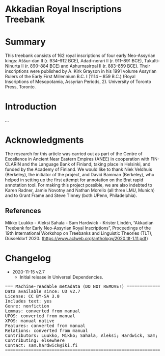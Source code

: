 # Akkadian Royal Inscriptions Treebank

# Summary
This treebank consists of 162 royal inscriptions of four early Neo-Assyrian kings: Aššur-dan II (r. 934–912 BCE), Adad-nerari II (r. 911–891 BCE), Tukulti-Ninurta II (r. 890–884 BCE) and Ashurnasirpal II (r. 883–859 BCE). Their inscriptions were published by A. Kirk Grayson in his 1991 volume Assyrian Rulers of the Early First Millennium B.C. I (1114 – 859 B.C.) (Royal Inscriptions of Mesopotamia, Assyrian Periods, 2). University of Toronto Press, Toronto.


# Introduction

...


# Acknowledgments

The research for this article was carried out as part of the Centre of Excellence in Ancient Near Eastern Empires (ANEE) in cooperation with FIN-CLARIN and the Language Bank of Finland, taking place in Helsinki, and funded by the Academy of Finland. We would like to thank Niek Veldhuis (Berkeley), the initiator of the project, and David Bamman (Berkeley), who helped in setting up the first attempt for annotation on the Brat rapid annotation tool. For making this project possible, we are also indebted to Karen Radner, Jamie Novotny and Nathan Morello (all three LMU, Munich) and to Grant Frame and Steve Tinney (both UPenn, Philadelphia).

## References

Mikko Luukko - Aleksi Sahala - Sam Hardwick - Krister Lindén, “Akkadian Treebank for Early Neo-Assyrian Royal Inscriptions”, Proceedings of the 19th International Workshop on Treebanks and Linguistic Theories (TLT), Düsseldorf 2020. (https://www.aclweb.org/anthology/2020.tlt-1.11.pdf)


# Changelog

* 2020-11-15 v2.7
  * Initial release in Universal Dependencies.

<pre>
=== Machine-readable metadata (DO NOT REMOVE!) ================================
Data available since: UD v2.7
License: CC BY-SA 3.0
Includes text: yes
Genre: nonfiction
Lemmas: converted from manual
UPOS: converted from manual
XPOS: manual native
Features: converted from manual
Relations: converted from manual
Contributors: Luukko, Mikko; Sahala, Aleksi; Hardwick, Sam; Lindén, Krister
Contributing: elsewhere
Contact: sam.hardwick@iki.fi
===============================================================================
</pre>
